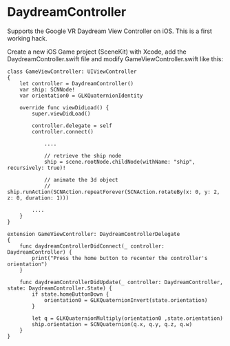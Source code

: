 # DaydreamController

Supports the Google VR Daydream View Controller on iOS.
This is a first working hack.

Create a new iOS Game project (SceneKit) with Xcode, add the DaydreamController.swift file
and modify GameViewController.swift like this:

	class GameViewController: UIViewController
	{
	    let controller = DaydreamController()
	    var ship: SCNNode!
	    var orientation0 = GLKQuaternionIdentity
	    
	    override func viewDidLoad() {
	        super.viewDidLoad()
	        
	        controller.delegate = self
	        controller.connect()
	            
	            ....
	            
	            // retrieve the ship node
	            ship = scene.rootNode.childNode(withName: "ship", recursively: true)!
	            
	            // animate the 3d object
	            // ship.runAction(SCNAction.repeatForever(SCNAction.rotateBy(x: 0, y: 2, z: 0, duration: 1)))
	            
	        ....
	    }
	}
	
	extension GameViewController: DaydreamControllerDelegate
	{
	    func daydreamControllerDidConnect(_ controller: DaydreamController) {
	        print("Press the home button to recenter the controller's orientation")
	    }
	    
	    func daydreamControllerDidUpdate(_ controller: DaydreamController, state: DaydreamController.State) {
	        if state.homeButtonDown {
	            orientation0 = GLKQuaternionInvert(state.orientation)
	        }
	        
	        let q = GLKQuaternionMultiply(orientation0 ,state.orientation)
	        ship.orientation = SCNQuaternion(q.x, q.y, q.z, q.w)
	    }
	}
